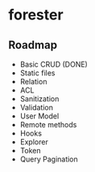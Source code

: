 # forester


## Roadmap
- Basic CRUD (DONE)
- Static files
- Relation
- ACL
- Sanitization
- Validation
- User Model
- Remote methods
- Hooks
- Explorer
- Token
- Query Pagination